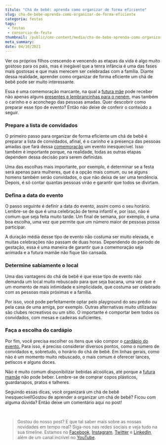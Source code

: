 ```yaml
---
titulo: "Chá de bebê: aprenda como organizar de forma eficiente"
slug: cha-de-bebe-aprenda-como-organizar-de-forma-eficiente
categoria: festas
tags:
 - festas
 - consorcio-de-festa
thumbnail: /public/cms-content/media/cha-de-bebe-aprenda-como-organizar-de-forma-eficiente.jpeg
meta_summary: 
date: 04/10/2021
---
```

Ver os próprios filhos crescendo e vencendo as etapas da vida é algo muito gostoso para os pais, mas é inegável que a tenra infância é uma das fases mais gostosas e que mais merecem ser celebradas com a família. Diante dessa realidade, aprender como organizar de forma eficiente um chá de bebê pode ser muito interessante.

Essa é uma comemoração marcante, na qual a [futura mãe](https://www.embracon.com.br/blog/bebe-chegando-prepare-o-orcamento-familiar) pode receber não apenas alguns [presentes e lembrancinhas para o neném](https://www.embracon.com.br/blog/saiba-o-que-e-tendencia-em-decoracao-de-quarto-de-crianca), mas também o carinho e o aconchego das pessoas amadas. Quer descobrir como preparar esse tipo de evento? Então não deixe de conferir o conteúdo a seguir.

### Prepare a lista de convidados

O primeiro passo para organizar de forma eficiente um chá de bebê é preparar a lista de convidados, afinal, é o carinho e a presença das pessoas amadas que fará dessa [comemoração](https://www.embracon.com.br/blog/confira-as-tendencias-em-decoracao-de-festa-infantil) um evento inesquecível. Isso também é importante porque, na realidade, todas as outras etapas dependem dessa decisão para serem definidas.

Uma das escolhas mais importante, por exemplo, é determinar se a festa será apenas para mulheres, que é a opção mais comum, ou se alguns homens também serão convidados, o que não deixa de ser uma tendência. Depois, é só contar quantas pessoas virão e garantir que todos se divirtam.

### Defina a data do evento

O passo seguinte é definir a data do evento, assim como o seu horário. Lembre-se de que é uma celebração de tema infantil e, por isso, não é comum que seja feita muito tarde. Um final de semana, por exemplo, é uma boa escolha, uma vez que permite que um número maior de pessoas possa participar.

A duração média desse tipo de evento não costuma ser muito elevada, e muitas celebrações não passam de duas horas. Dependendo do período de gestação, essa é uma maneira de garantir que a comemoração seja animada e a futura mamãe não fique tão cansada.

### Determine sabiamente o local

Uma das vantagens do chá de bebê é que esse tipo de evento não demanda um local muito rebuscado para que seja bacana, uma vez que é um momento de mais intimidade e simplicidade, que costuma ser celebrado com as pessoas mais próximas e a família.

Por isso, você pode perfeitamente optar pelo playground do seu prédio ou pela casa de uma amiga, por exemplo. Outras alternativas muito utilizadas são clubes recreativos ou um sítio. O importante é comportar bem todos os convidados, com mesas e cadeiras suficientes.

### Faça a escolha do cardápio

Por fim, você precisa escolher os itens que vão compor o [cardápio do evento.](https://www.embracon.com.br/blog/4-conselhos-para-escolher-o-menu-de-festa-de-casamento) Para isso, é preciso considerar diversos pontos, como o número de convidados e, sobretudo, o horário do chá de bebê. Em linhas gerais, como não é um momento muito rebuscado, o mais comum é oferecer lances, petiscos e alguns doces.

Não é muito comum disponibilizar bebidas alcoólicas, até porque a [futura mamãe](https://www.embracon.com.br/blog/como-se-preparar-para-a-chegada-do-bebe) não pode beber. Lembre-se de comprar copos plásticos, guardanapos, pratos e talheres.

Seguindo essas dicas, você organizará um chá de bebê inesquecível!Gostou de aprender a organizar um chá de bebê? Ficou com alguma dúvida? Então deixe um comentário aqui no post!

‍

> Gostou do nosso post? E que tal saber mais sobre as nossas novidades em tempo real? Siga-nos nas redes sociais e veja tudo na sua timeline. Estamos no [Facebook](https://www.facebook.com/embracon/), [Instagram](https://www.instagram.com/embraconoficial/), [Twitter](https://twitter.com/embracon) e [LinkedIn](https://www.linkedin.com/company/1018875/), além de um canal incrível no [YouTube](https://www.youtube.com/channel/UCL-Y0mv9zc73Iek48NLUBzQ).

‍
